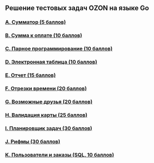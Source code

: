 ## Решение тестовых задач OZON на языке Go

### [A. Сумматор (5 баллов)](https://github.com/adminsemy/ozonSandbox/tree/master/A)
### [B. Сумма к оплате (10 баллов)](https://github.com/adminsemy/ozonSandbox/tree/master/B)
### [C. Парное программирование (10 баллов)](https://github.com/adminsemy/ozonSandbox/tree/master/C)
### [D. Электронная таблица (10 баллов)](https://github.com/adminsemy/ozonSandbox/tree/master/D)
### [E. Отчет (15 баллов)](https://github.com/adminsemy/ozonSandbox/tree/master/E)
### [F. Отрезки времени (20 баллов)](https://github.com/adminsemy/ozonSandbox/tree/master/F)
### [G. Возможные друзья (20 баллов)](https://github.com/adminsemy/ozonSandbox/tree/master/G)
### [H. Валидация карты (25 баллов)](https://github.com/adminsemy/ozonSandbox/tree/master/H)
### [I. Планировщик задач (30 баллов)](https://github.com/adminsemy/ozonSandbox/tree/master/H)
### [J. Рифмы (30 баллов)](https://github.com/adminsemy/ozonSandbox/tree/master/J)
### [K. Пользователи и заказы (SQL, 10 баллов)](https://github.com/adminsemy/ozonSandbox/tree/master/K)